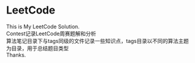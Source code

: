 # LeetCode
This is My LeetCode Solution.<br/>
Contest记录LeetCode周赛题解和分析<br/>
算法笔记目录下与tags同级的文件记录一些知识点，tags目录以不同的算法主题为目录，用于总结题目类型<br/>
Thanks.
